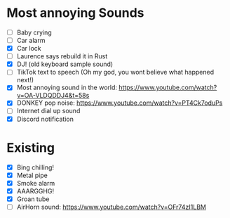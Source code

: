 # Most annoying Sounds

- [ ] Baby crying
- [ ] Car alarm
- [x] Car lock
- [ ] Laurence says rebuild it in Rust
- [x] DJ! (old keyboard sample sound)
- [ ] TikTok text to speech (Oh my god, you wont believe what happened next!)
- [x] Most annoying sound in the world: https://www.youtube.com/watch?v=OA-VLDQDDJ4&t=58s
- [x] DONKEY pop noise: https://www.youtube.com/watch?v=PT4Ck7oduPs
- [ ] Internet dial up sound
- [x] Discord notification

# Existing
- [x] Bing chilling!
- [x] Metal pipe
- [x] Smoke alarm
- [x] AAARGGHG!
- [x] Groan tube
- [ ] AirHorn sound: https://www.youtube.com/watch?v=OFr74zI1LBM
